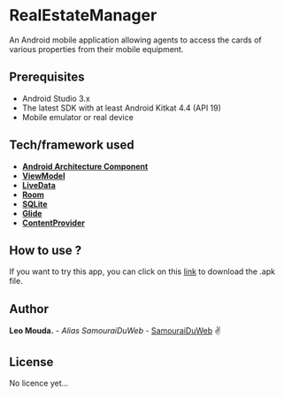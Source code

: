 # RealEstateManager
An Android mobile application allowing agents to access the cards of various properties from their mobile equipment.

## Prerequisites
- Android Studio 3.x
- The latest SDK with at least Android Kitkat 4.4 (API 19)
- Mobile emulator or real device

## Tech/framework used
- **[Android Architecture Component](https://developer.android.com/topic/libraries/architecture/viewmodel)**
- **[ViewModel](https://developer.android.com/topic/libraries/architecture/viewmodel)**
- **[LiveData](https://developer.android.com/topic/libraries/architecture/livedata)**
- **[Room](https://developer.android.com/topic/libraries/architecture/room)**
- **[SQLite](https://developer.android.com/training/data-storage/sqlite)**
- **[Glide](https://bumptech.github.io/glide/)**
- **[ContentProvider](https://developer.android.com/guide/topics/providers/content-providers)**

## How to use ?

If you want to try this app, you can click on this [link](https://github.com/SamouraiDuWeb/RealEstateManagerOC) to download the .apk file.


## Author
**Leo Mouda.** - *Alias SamouraiDuWeb* - [SamouraiDuWeb](https://github.com/SamouraiDuWeb) :v:
## License
No licence yet...
